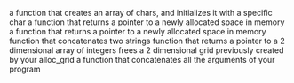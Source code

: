 a function that creates an array of chars, and initializes it with a specific char
a function that returns a pointer to a newly allocated space in memory
a function that returns a pointer to a newly allocated space in memory
 function that concatenates two strings
function that returns a pointer to a 2 dimensional array of integers
frees a 2 dimensional grid previously created by your alloc_grid
 a function that concatenates all the arguments of your program
